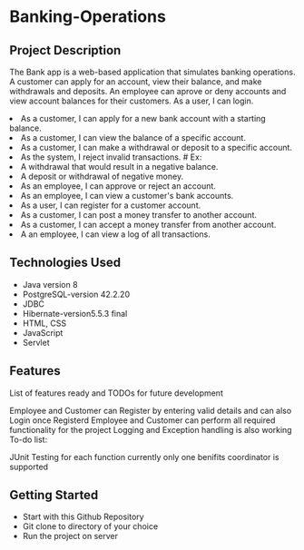 # Banking-Operations
## Project Description
The Bank app is a web-based application that simulates banking operations. A customer can apply for an account, view their balance, and make withdrawals and deposits. An employee can aprove or deny accounts and view account balances for their customers. As a user, I can login. 
<li> As a customer, I can apply for a new bank account with a starting balance. 
<li> As a customer, I can view the balance of a specific account.
<li> As a customer, I can make a withdrawal or deposit to a specific account. 
<li> As the system, I reject invalid transactions.
# Ex: 
<li> A withdrawal that would result in a negative balance. 
<li> A deposit or withdrawal of negative money.
<li> As an employee, I can approve or reject an account. 
<li> As an employee, I can view a customer's bank accounts. 
<li> As a user, I can register for a customer account. 
<li> As a customer, I can post a money transfer to another account. 
<li> As a customer, I can accept a money transfer from another account. 
<li> A an employee, I can view a log of all transactions.

## Technologies Used
* Java version 8
* PostgreSQL-version 42.2.20
* JDBC
* Hibernate-version5.5.3 final
* HTML, CSS
* JavaScript
* Servlet

## Features
List of features ready and TODOs for future development

Employee and Customer can Register by entering valid details and can also Login once Registerd
Employee and Customer can perform all required functionality for the project
Logging and Exception handling is also working
To-do list:

JUnit Testing for each function
currently only one benifits coordinator is supported
## Getting Started
* Start with this Github Repository
* Git clone to directory of your choice
* Run the project on server
